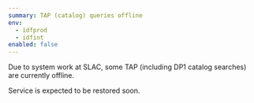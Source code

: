 ```yaml
---
summary: TAP (catalog) queries offline
env:
  - idfprod
  - idfint
enabled: false
---
```


Due to system work at SLAC, some TAP (including DP1 catalog searches) are currently offline. 

Service is expected to be restored soon. 
